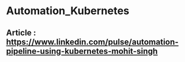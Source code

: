 # Automation_Kubernetes
## Article : https://www.linkedin.com/pulse/automation-pipeline-using-kubernetes-mohit-singh
